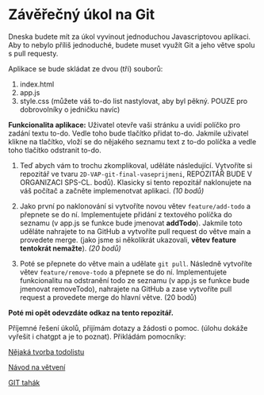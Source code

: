 # Závěřečný úkol na Git

Dneska budete mít za úkol vyvinout jednoduchou Javascriptovou aplikaci. Aby to nebylo příliš jednoduché, budete muset využít Git a jeho větve spolu s pull requesty.

Aplikace se bude skládat ze dvou (tří) souborů:
1. index.html
2. app.js
3. style.css (můžete váš to-do list nastylovat, aby byl pěkný. POUZE pro dobrovolníky o jedničku navíc)

**Funkcionalita aplikace:** 
Uživatel otevře vaši stránku a uvidí políčko pro zadání textu to-do. Vedle toho bude tlačítko přidat to-do. Jakmile uživatel klikne na tlačítko, vloží se do nějakého seznamu text z to-do políčka a vedle toho tlačítko odstranit to-do.

1. Teď abych vám to trochu zkomplikoval, uděláte následující. Vytvoříte si repozitář ve tvaru `2D-VAP-git-final-vaseprijmeni`, REPOZITÁŘ BUDE V ORGANIZACI SPS-CL. bodů). Klasicky si tento repozitář naklonujete na váš počítač a začněte implemenotvat aplikaci. *(10 bodů)*

2. Jako první po naklonování si vytvoříte novou větev `feature/add-todo` a přepnete se do ní. Implementujete přidání z textového políčka do seznamu (v app.js se funkce bude jmenovat **addTodo**). Jakmile toto uděláte nahrajete to na GitHub a vytvoříte pull request do větve main a provedete merge. (jako jsme si několikrát ukazovali, **větev feature tentokrát nemažte**). *(20 bodů)*

3. Poté se přepnete do větve main a udělate `git pull`. Následně vytvoříte větev `feature/remove-todo` a přepnete se do ní. Implementujete funkcionalitu na odstranění todo ze seznamu (v app.js se funkce bude jmenovat removeTodo), nahrajete na GitHub a zase vytvoříte pull request a provedete merge do hlavní větve. (20 bodů)


**Poté mi opět odevzdáte odkaz na tento repozitář.**

Příjemné řešení úkolů, přijímám dotazy a žádosti o pomoc. (úlohu dokáže vyřešit i chatgpt a je to poznat). Přikládám pomocníky: 

[Nějaká tvorba todolistu](https://www.w3schools.com/howto/howto_js_todolist.asp)

[Návod na větvení](https://github.com/sps-cl/2D-vap-2324-vacha/blob/main/03_lesson/GIT_BRANCHING.md)

[GIT tahák](https://github.com/sps-cl/2D-vap-2324-vacha/blob/main/02_lesson/GIT_TAHAK.md)





